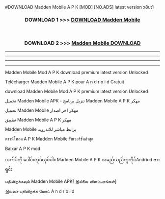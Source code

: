 #DOWNLOAD Madden Mobile  A P K [MOD] [NO.ADS] latest version x8ut1



<div align="center">

<h3>DOWNLOAD 1 >>> <a href="https://teeasianyam.web.app?sq=Madden Mobile ">DOWNLOAD Madden Mobile  </a></h3><br>

<h3>DOWNLOAD 2 >>> <a href="https://teeasianyam.web.app?sq=Madden Mobile  ">Madden Mobile   DOWNLOAD </a></h3>

</div>


----------------------------------------------------------

----------------------------------------------------------

----------------------------------------------------------

----------------------------------------------------------


Madden Mobile   Mod A P K download premium latest version Unlocked

Télécharger Madden Mobile   A P K pour A n d r o i d Gratuit

download Madden Mobile   Mod A P K premium latest version Unlocked

تحميل Madden Mobile   APK - تنزيل برنامج Madden Mobile   A P K مهكر

تحميل Madden Mobile   مهكر اخر اصدار

تطبيق Madden Mobile   A P K مهكر

Madden Mobile   برابط مباشر للاندرويد

ดาวน์โหลด A P K Madden Mobile   รับเวอร์ชันล่าสุด

Baixar A P K mod

အက်ပ်ကို ဒေါင်းလုဒ်လုပ်ပါ။ Madden Mobile   A P K အမည်သည်ကူကိုင်Andriod ဗားရှင်း

பதிவிறக்கவும் Madden Mobile   APK[ இல்லை விளம்பரங்கள்] 
 
இலவச பதிவிறக்க மோட் A n d r o i d



